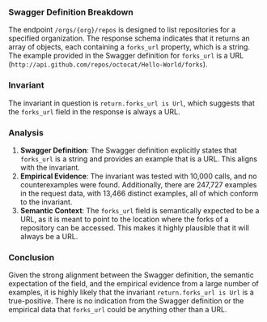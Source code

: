 ### Swagger Definition Breakdown
The endpoint `/orgs/{org}/repos` is designed to list repositories for a specified organization. The response schema indicates that it returns an array of objects, each containing a `forks_url` property, which is a string. The example provided in the Swagger definition for `forks_url` is a URL (`http://api.github.com/repos/octocat/Hello-World/forks`).

### Invariant
The invariant in question is `return.forks_url is Url`, which suggests that the `forks_url` field in the response is always a URL.

### Analysis
1. **Swagger Definition**: The Swagger definition explicitly states that `forks_url` is a string and provides an example that is a URL. This aligns with the invariant.
2. **Empirical Evidence**: The invariant was tested with 10,000 calls, and no counterexamples were found. Additionally, there are 247,727 examples in the request data, with 13,466 distinct examples, all of which conform to the invariant.
3. **Semantic Context**: The `forks_url` field is semantically expected to be a URL, as it is meant to point to the location where the forks of a repository can be accessed. This makes it highly plausible that it will always be a URL.

### Conclusion
Given the strong alignment between the Swagger definition, the semantic expectation of the field, and the empirical evidence from a large number of examples, it is highly likely that the invariant `return.forks_url is Url` is a true-positive. There is no indication from the Swagger definition or the empirical data that `forks_url` could be anything other than a URL.
